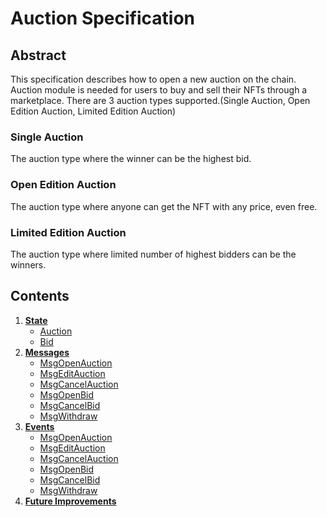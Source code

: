 # Auction Specification

## Abstract
This specification describes how to open a new auction on the chain. Auction module is needed for users to buy and sell their NFTs through a marketplace.
There are 3 auction types supported.(Single Auction, Open Edition Auction, Limited Edition Auction)

### Single Auction
The auction type where the winner can be the highest bid.

### Open Edition Auction
The auction type where anyone can get the NFT with any price, even free.

### Limited Edition Auction
The auction type where limited number of highest bidders can be the winners.

## Contents

1. **[State](01_state.md)**
    - [Auction](01_state.md#Auction)
    - [Bid](01_state.md#Bid)
2. **[Messages](02_messages.md)**
    - [MsgOpenAuction](02_messages.md#MsgOpenAuction)
    - [MsgEditAuction](02_messages.md#MsgEditAuction)
    - [MsgCancelAuction](02_messages.md#MsgCancelAuction)
    - [MsgOpenBid](02_messages.md#MsgOpenBid)
    - [MsgCancelBid](02_messages.md#MsgCancelBid)
    - [MsgWithdraw](02_messages.md#MsgWithdraw)
3. **[Events](03_events.md)**
    - [MsgOpenAuction](03_events.md#MsgOpenAuction)
    - [MsgEditAuction](03_events.md#MsgEditAuction)
    - [MsgCancelAuction](03_events.md#MsgCancelAuction)
    - [MsgOpenBid](03_events.md#MsgOpenBid)
    - [MsgCancelBid](03_events.md#MsgCancelBid)
    - [MsgWithdraw](03_events.md#MsgWithdraw)
4. **[Future Improvements](04_future_improvements.md)**